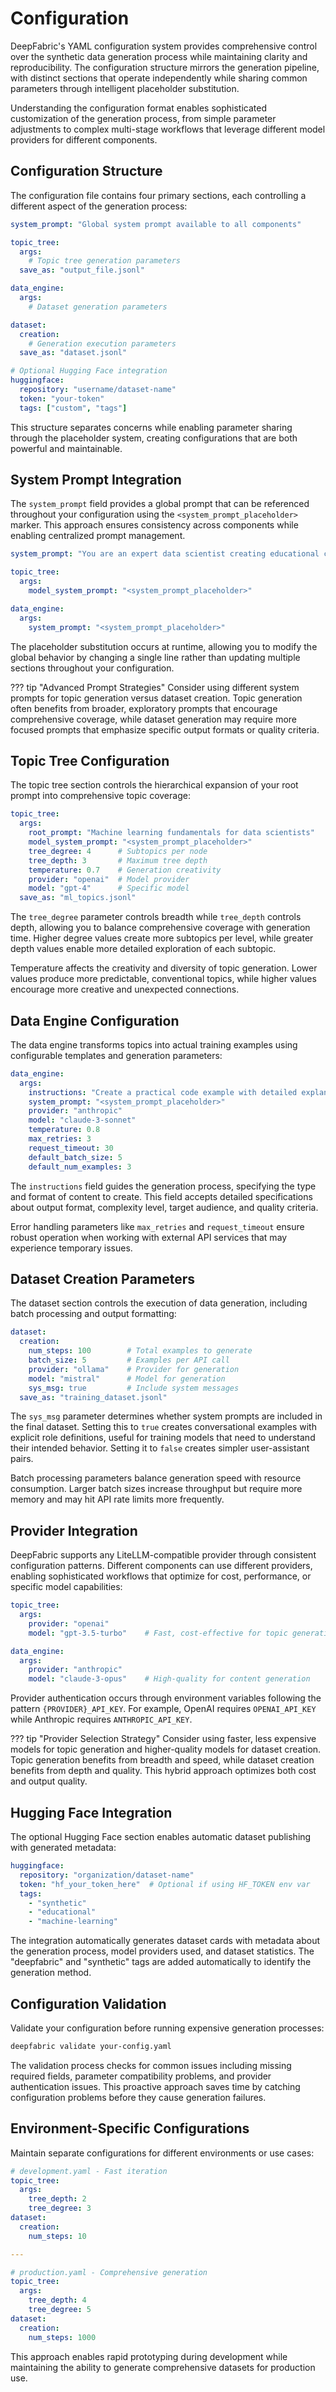 # Configuration

DeepFabric's YAML configuration system provides comprehensive control over the synthetic data generation process while maintaining clarity and reproducibility. The configuration structure mirrors the generation pipeline, with distinct sections that operate independently while sharing common parameters through intelligent placeholder substitution.

Understanding the configuration format enables sophisticated customization of the generation process, from simple parameter adjustments to complex multi-stage workflows that leverage different model providers for different components.

## Configuration Structure

The configuration file contains four primary sections, each controlling a different aspect of the generation process:

```yaml
system_prompt: "Global system prompt available to all components"

topic_tree:
  args:
    # Topic tree generation parameters
  save_as: "output_file.jsonl"

data_engine:
  args:
    # Dataset generation parameters

dataset:
  creation:
    # Generation execution parameters
  save_as: "dataset.jsonl"

# Optional Hugging Face integration
huggingface:
  repository: "username/dataset-name"
  token: "your-token"
  tags: ["custom", "tags"]
```

This structure separates concerns while enabling parameter sharing through the placeholder system, creating configurations that are both powerful and maintainable.

## System Prompt Integration

The `system_prompt` field provides a global prompt that can be referenced throughout your configuration using the `<system_prompt_placeholder>` marker. This approach ensures consistency across components while enabling centralized prompt management.

```yaml
system_prompt: "You are an expert data scientist creating educational content for machine learning practitioners."

topic_tree:
  args:
    model_system_prompt: "<system_prompt_placeholder>"

data_engine:
  args:
    system_prompt: "<system_prompt_placeholder>"
```

The placeholder substitution occurs at runtime, allowing you to modify the global behavior by changing a single line rather than updating multiple sections throughout your configuration.

??? tip "Advanced Prompt Strategies"
    Consider using different system prompts for topic generation versus dataset creation. Topic generation often benefits from broader, exploratory prompts that encourage comprehensive coverage, while dataset generation may require more focused prompts that emphasize specific output formats or quality criteria.

## Topic Tree Configuration

The topic tree section controls the hierarchical expansion of your root prompt into comprehensive topic coverage:

```yaml
topic_tree:
  args:
    root_prompt: "Machine learning fundamentals for data scientists"
    model_system_prompt: "<system_prompt_placeholder>"
    tree_degree: 4      # Subtopics per node
    tree_depth: 3       # Maximum tree depth
    temperature: 0.7    # Generation creativity
    provider: "openai"  # Model provider
    model: "gpt-4"      # Specific model
  save_as: "ml_topics.jsonl"
```

The `tree_degree` parameter controls breadth while `tree_depth` controls depth, allowing you to balance comprehensive coverage with generation time. Higher degree values create more subtopics per level, while greater depth values enable more detailed exploration of each subtopic.

Temperature affects the creativity and diversity of topic generation. Lower values produce more predictable, conventional topics, while higher values encourage more creative and unexpected connections.

## Data Engine Configuration

The data engine transforms topics into actual training examples using configurable templates and generation parameters:

```yaml
data_engine:
  args:
    instructions: "Create a practical code example with detailed explanation"
    system_prompt: "<system_prompt_placeholder>"
    provider: "anthropic"
    model: "claude-3-sonnet"
    temperature: 0.8
    max_retries: 3
    request_timeout: 30
    default_batch_size: 5
    default_num_examples: 3
```

The `instructions` field guides the generation process, specifying the type and format of content to create. This field accepts detailed specifications about output format, complexity level, target audience, and quality criteria.

Error handling parameters like `max_retries` and `request_timeout` ensure robust operation when working with external API services that may experience temporary issues.

## Dataset Creation Parameters

The dataset section controls the execution of data generation, including batch processing and output formatting:

```yaml
dataset:
  creation:
    num_steps: 100        # Total examples to generate
    batch_size: 5         # Examples per API call
    provider: "ollama"    # Provider for generation
    model: "mistral"      # Model for generation
    sys_msg: true         # Include system messages
  save_as: "training_dataset.jsonl"
```

The `sys_msg` parameter determines whether system prompts are included in the final dataset. Setting this to `true` creates conversational examples with explicit role definitions, useful for training models that need to understand their intended behavior. Setting it to `false` creates simpler user-assistant pairs.

Batch processing parameters balance generation speed with resource consumption. Larger batch sizes increase throughput but require more memory and may hit API rate limits more frequently.

## Provider Integration

DeepFabric supports any LiteLLM-compatible provider through consistent configuration patterns. Different components can use different providers, enabling sophisticated workflows that optimize for cost, performance, or specific model capabilities:

```yaml
topic_tree:
  args:
    provider: "openai"
    model: "gpt-3.5-turbo"    # Fast, cost-effective for topic generation

data_engine:
  args:
    provider: "anthropic"
    model: "claude-3-opus"    # High-quality for content generation
```

Provider authentication occurs through environment variables following the pattern `{PROVIDER}_API_KEY`. For example, OpenAI requires `OPENAI_API_KEY` while Anthropic requires `ANTHROPIC_API_KEY`.

??? tip "Provider Selection Strategy"
    Consider using faster, less expensive models for topic generation and higher-quality models for dataset creation. Topic generation benefits from breadth and speed, while dataset creation benefits from depth and quality. This hybrid approach optimizes both cost and output quality.

## Hugging Face Integration

The optional Hugging Face section enables automatic dataset publishing with generated metadata:

```yaml
huggingface:
  repository: "organization/dataset-name"
  token: "hf_your_token_here"  # Optional if using HF_TOKEN env var
  tags:
    - "synthetic"
    - "educational"
    - "machine-learning"
```

The integration automatically generates dataset cards with metadata about the generation process, model providers used, and dataset statistics. The "deepfabric" and "synthetic" tags are added automatically to identify the generation method.

## Configuration Validation

Validate your configuration before running expensive generation processes:

```bash
deepfabric validate your-config.yaml
```

The validation process checks for common issues including missing required fields, parameter compatibility problems, and provider authentication issues. This proactive approach saves time by catching configuration problems before they cause generation failures.

## Environment-Specific Configurations

Maintain separate configurations for different environments or use cases:

```yaml
# development.yaml - Fast iteration
topic_tree:
  args:
    tree_depth: 2
    tree_degree: 3
dataset:
  creation:
    num_steps: 10

---

# production.yaml - Comprehensive generation
topic_tree:
  args:
    tree_depth: 4
    tree_degree: 5
dataset:
  creation:
    num_steps: 1000
```

This approach enables rapid prototyping during development while maintaining the ability to generate comprehensive datasets for production use.